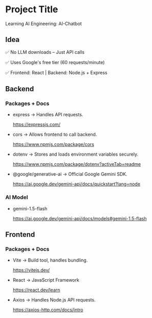 # Project Title

Learning AI Engineering: AI-Chatbot

## Idea
✅ No LLM downloads – Just API calls

✅ Uses Google's free tier (60 requests/minute)

✅ Frontend: React | Backend: Node.js + Express

## Backend

### Packages + Docs
- express → Handles API requests.

  https://expressjs.com/

- cors → Allows frontend to call backend.

  https://www.npmjs.com/package/cors

- dotenv → Stores and loads environment variables securely.

  https://www.npmjs.com/package/dotenv?activeTab=readme

- @google/generative-ai → Official Google Gemini SDK.

  https://ai.google.dev/gemini-api/docs/quickstart?lang=node

### AI Model
- gemini-1.5-flash

  https://ai.google.dev/gemini-api/docs/models#gemini-1.5-flash

## Frontend

### Packages + Docs
- Vite → Build tool, handles bundling.

  https://vitejs.dev/

- React → JavaScript Framework

  https://react.dev/learn

- Axios → Handles Node.js API requests.

  https://axios-http.com/docs/intro

